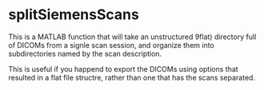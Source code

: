 # splitSiemensScans

This is a MATLAB function that will take an unstructured 9flat) directory full
of DICOMs from a signle scan session, and organize them into subdirectories
named by the scan description.

This is useful if you happend to export the DICOMs using options that resulted
in a flat file structre, rather than one that has the scans separated.

